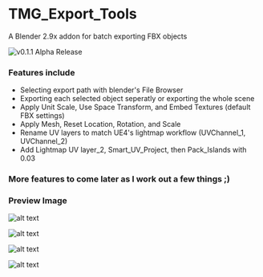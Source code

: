 # TMG_Export_Tools
A Blender 2.9x addon for batch exporting FBX objects

![v0.1.1 Alpha Release](https://github.com/Mainman002/TMG_Export_Tools/releases/tag/0.1.0)

### Features include
* Selecting export path with blender's File Browser
* Exporting each selected object seperatly or exporting the whole scene
* Apply Unit Scale, Use Space Transform, and Embed Textures (default FBX settings)
* Apply Mesh, Reset Location, Rotation, and Scale
* Rename UV layers to match UE4's lightmap workflow (UVChannel_1, UVChannel_2)
* Add Lightmap UV layer_2, Smart_UV_Project, then Pack_Islands with 0.03 

### More features to come later as I work out a few things ;)

### Preview Image
![alt text](https://github.com/Mainman002/TMG_Export_Tools/blob/main/Previews/01.png?raw=true)

![alt text](https://github.com/Mainman002/TMG_Export_Tools/blob/main/Previews/02.png?raw=true) 

![alt text](https://github.com/Mainman002/TMG_Export_Tools/blob/main/Previews/03.png?raw=true)

![alt text](https://github.com/Mainman002/TMG_Export_Tools/blob/main/Previews/04.png?raw=true) 
